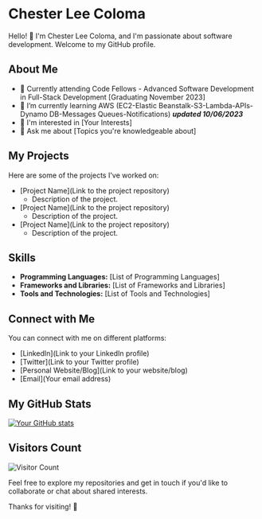 # Chester Lee Coloma

Hello! 👋 I'm Chester Lee Coloma, and I'm passionate about software development. Welcome to my GitHub profile.

## About Me

* 💼 Currently attending Code Fellows - Advanced Software Development in Full-Stack Development \[Graduating November 2023\]
* 🌱 I’m currently learning AWS (EC2-Elastic Beanstalk-S3-Lambda-APIs-Dynamo DB-Messages Queues-Notifications) ***updated 10/06/2023***
* 🤔 I'm interested in [Your Interests]
* 💬 Ask me about [Topics you're knowledgeable about]

## My Projects

Here are some of the projects I've worked on:

* \[Project Name\]\(Link to the project repository\)
    * Description of the project.
* \[Project Name\]\(Link to the project repository\)
    * Description of the project.
* \[Project Name\]\(Link to the project repository\)
    * Description of the project.

## Skills

* **Programming Languages:** [List of Programming Languages]
* **Frameworks and Libraries:** [List of Frameworks and Libraries]
* **Tools and Technologies:** [List of Tools and Technologies]

## Connect with Me

You can connect with me on different platforms:

* \[LinkedIn\]\(Link to your LinkedIn profile\)
* \[Twitter\]\(Link to your Twitter profile\)
* \[Personal Website/Blog\]\(Link to your website/blog\)
* \[Email\]\(Your email address\)

## My GitHub Stats

[![Your GitHub stats](https://github-readme-stats.vercel.app/api?username=YourUsername&show_icons=true&theme=dark)](https://github.com/YourUsername)

## Visitors Count

![Visitor Count](https://profile-counter.glitch.me/YourUsername/count.svg)

Feel free to explore my repositories and get in touch if you'd like to collaborate or chat about shared interests.

Thanks for visiting! 🚀
